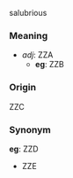salubrious
### Meaning
+ _adj_: ZZA
    + __eg__: ZZB

### Origin

ZZC

### Synonym

__eg__: ZZD

+ ZZE


